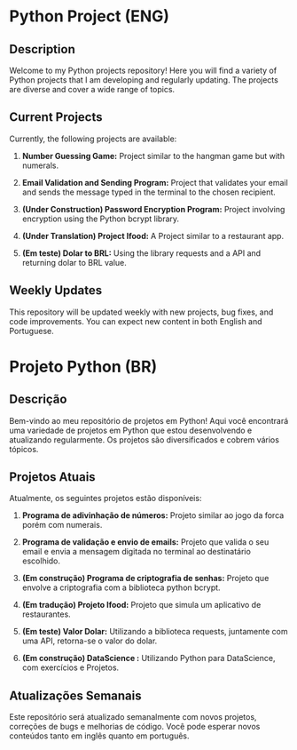# Python Project (ENG)

## Description

Welcome to my Python projects repository! Here you will find a variety of Python projects that I am developing and regularly updating. The projects are diverse and cover a wide range of topics.

## Current Projects

Currently, the following projects are available:

1. **Number Guessing Game:** Project similar to the hangman game but with numerals.

2. **Email Validation and Sending Program:** Project that validates your email and sends the message typed in the terminal to the chosen recipient.

3. **(Under Construction) Password Encryption Program:** Project involving encryption using the Python bcrypt library.
   
4. **(Under Translation) Project Ifood:** A Project similar to a restaurant app.

5. **(Em teste) Dolar to BRL:** Using the library requests and a API and returning dolar to BRL value.

## Weekly Updates

This repository will be updated weekly with new projects, bug fixes, and code improvements. You can expect new content in both English and Portuguese.




# Projeto Python (BR)

## Descrição

Bem-vindo ao meu repositório de projetos em Python! Aqui você encontrará uma variedade de projetos em Python que estou desenvolvendo e atualizando regularmente. Os projetos são diversificados e cobrem vários tópicos.

## Projetos Atuais

Atualmente, os seguintes projetos estão disponíveis:

1. **Programa de adivinhação de números:** Projeto similar ao jogo da forca porém com numerais.

2. **Programa de validação e envio de emails:** Projeto que valida o seu email e envia a mensagem digitada no terminal ao destinatário escolhido.

3. **(Em construção) Programa de criptografia de senhas:** Projeto que envolve a criptografia com a biblioteca python bcrypt.

4. **(Em tradução) Projeto Ifood:** Projeto que simula um aplicativo de restaurantes. 

5. **(Em teste) Valor Dolar:** Utilizando a biblioteca requests, juntamente com uma API, retorna-se o valor do dolar.

6. **(Em construção) DataScience :** Utilizando Python para DataScience, com exercícios e Projetos.

## Atualizações Semanais

Este repositório será atualizado semanalmente com novos projetos, correções de bugs e melhorias de código. Você pode esperar novos conteúdos tanto em inglês quanto em português.
